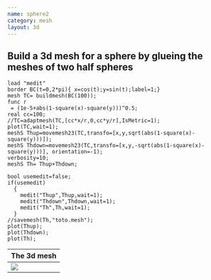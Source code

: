 ```yaml
---
name: sphere2
category: mesh
layout: 3d
---
```


##  Build a 3d mesh for a sphere by glueing the meshes of two half spheres

~~~freefem
load "medit"
border BC(t=0,2*pi){ x=cos(t);y=sin(t);label=1;}
mesh TC= buildmesh(BC(100));
func r
 = (1e-5+abs(1-square(x)-square(y)))^0.5;
real cc=100;
//TC=adaptmesh(TC,[cc*x/r,0,cc*y/r],IsMetric=1);
plot(TC,wait=1);
meshS Thup=movemesh23(TC,transfo=[x,y,sqrt(abs(1-square(x)-square(y)))]);
meshS Thdown=movemesh23(TC,transfo=[x,y,-sqrt(abs(1-square(x)-square(y)))], orientation=-1);
verbosity=10;
meshS Th= Thup+Thdown;

bool usemedit=false;
if(usemedit)
  {
    medit("Thup",Thup,wait=1);
    medit("Thdown",Thdown,wait=1);
    medit("Th",Th,wait=1);
  }
//savemesh(Th,"toto.mesh");
plot(Thup);
plot(Thdown);
plot(Th);
~~~

|The 3d mesh             |
|------------------------|
|![][_solution]          |

[_solution]: https://raw.githubusercontent.com/FreeFem/FreeFem-markdown-figures/main/examples/3d/sphere2/solution.png